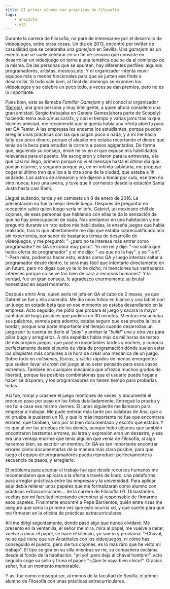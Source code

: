 ```yaml
---
title: El primer alumno con prácticas de Filosofía
tags: 
    - anecdota
    - wip
---
```


Durante la carrera de Filosofía, no paré de interesarme por el desarrollo de videojuegos, entre otras cosas. Un día de 2013, encontré por twitter de casualidad que se celebraba una *gamejam* en Sevilla. Una *gamejam* es un evento que se suele celebrar en un fin de semana que consiste en desarrollar un videojuego en torno a una temática que se da al comienzo de la misma. De las personas que se apuntan, hay diferentes perfiles: algunos programadores, artistas, músicos,etc. Y el organizador intenta reunir equipos más o menos funcionales para que se junten ese finde a desarrollar. Si todo sale bien, al final del domingo se exponen los videojuegos y se celebra un poco todo, a veces se dan premios, pero no es lo importante.   

Pues bien, esta se llamaba *Familiar Gamejam* y ahí conocí al organizador ([Sergio](https://masto.es/@sergiodeprado)), una gran persona y muy inteligente, a quien ahora considero una gran amistad. Sergio trabajaba en Genera Games(ahora parte de Scopely) haciendo tema audio/música/sfx, y con el tiempo y varias jams tras la que hicimos amistad, me recomendó que si quería había una oferta abierta para ser QA Tester. A las empresas les encanta los estudiantes, porque pueden arreglar unas prácticas con las que pagan poco o nada, y a mi me hacia falta ese poco dinero, porque el alquiler me estaba recortando el dinero que tenía de la beca para estudiar la carrera a pasos agigantados. De forma que, siguiendo su consejo, envié mi cv en el que expuse mis habilidades relevantes para el puesto. Me escogieron y citaron para la entrevista, a la que casi no llego, primero porque no ví el mensaje hasta el último día que podían citarme, y segundo porque yo, en mi infinita sabiduría, me propuse coger el último tren que iba a la otra zona de la ciudad, que estaba a 1h andando. Los astros se alinearon y me dijeron a tomar por culo, ese tren no vino nunca, tuvo una avería, y tuve que ir corriendo desde la estación Santa Justa hasta casi Bami.

Llegué sudando, tarde y en camiseta un 8 de enero de 2016. La presentación no fue la mejor desde luego. Después de preguntar en recepción subió quien luego sería mi jefe, Gabriel, un mexicano chill de cojones, de esas personas que hablando con ellas te da la sensación de que no hay preocupación de nada. Nos sentamos en una habitación y me preguntó durante un rato sobre mis habilidades, le enseñé juegos que había realizado, tras lo que abiertamente me dijo que estaba sobrecualificado aún sin experiencia, por saber de bastantes temas de desarrollo de videojuegos, y me preguntó: "-¿pero no te interesa más entrar como programador? en QA se cobra muy poco". Yo me reí y dije: "-no sabía que había oferta de programador" y el me dijo: "-es que no la hay". y yo "-ah". "-Pero mira, podemos hacer esto, entras como QA y luego intentas saltar a programador desde dentro, te será más fácil que intentarlo directamente en un futuro, pero no digas que yo te lo he dicho, ni menciones tus verdaderos intereses porque no se ve tan bien de cara a recursos humanos". Y la verdad, fue un gran consejo, le agradezco enormemente su brutal honestidad en aquel momento.

Después entró Ana, quien sería mi jefa en QA al cabo de 2 meses, ya que Gabriel se fue y ella ascendió. Me dio unos folios en blanco y una tablet con un juego en estado beta que en ese momento se estaba desarollando en la empresa. Acto seguido, me pidió que probara el juego y sacara la mayor cantidad de bugs posibles que pudiera en 30 minutos. Mientras escuchaba sus palabras, sonreía para adentro, estaba seguro que esa prueba la iba a bordar, porque una parte importante del tiempo cuando desarrollas un juego por tu cuenta es darle al *"play"* y probar la *"build"* una y otra vez para pillar bugs y arreglarlos. A mis espaldas habia más de mil horas de testeo de mis propios juegos, que pasé en incontables tardes y noches, y conocía perfectamente desde el punto de vista de programación dónde suelen estar los *despistes* más comunes a la hora de crear una mecánica de un juego. Sobre todo en *colisiones*, *físicas*, y *clicks* rápidos de menús emergentes que suelen llevar al *crash* del juego al no estar pensado para esos casos extremos. También en cualquier mecánica que ofrezca muchos grados de libertad, porque las posibles combinatorias que el usuario puede llegar a hacer se disparan, y los programadores no tienen tiempo para probarlas todas.

Así fue, rompí y crashee el juego montones de veces, y documenté el proceso paso por paso en los folios detalladamente. Entregué la prueba y me fui a casa ese mismo viernes. El lunes siguiente me llamaron para empezar a trabajar. Me pude enterar más tarde por palabras de Ana, que a mi prueba le pusieron un 10, y que lo más importante no fue que encontrara errores, que támbien, sino por lo bien documentado y escrito que estaba. Y es que al ver las pruebas de los demás, aunque hubo algunos que también encontraron bastantes errores, su letra y expresión eran un desastre, y esa era una ventaja enorme que tenía alguien que venía de Filosofía, si algo hacemos bien, es escribir un montón. En QA es tan importante encontrar errores cómo documentarlas de la manera más clara posible, para que luego el equipo de programadores pueda reproducir perfectamente la secuencia de pasos, y arreglarlo.

El problema para aceptar el trabajo fue que desde recursos humanos me recomendaron que aplicara a la oferta a través de Ícaro, una plataforma para arreglar prácticas entre las empresas y la universidad. Para aplicar aquí debía rellenar unos papeles que me formalizaran como alumno con prácticas extracurriculares... de la carrera de Filosofía (?). Di bastantes vueltas por mi facultad intentando encontrar al responsable de firmarme esos papeles. Finalmente encontré a Pepe Barrientos, quién entre risas me aseguró que sería la primera vez que esto ocurría xd, y que suerte para que me firmaran en la oficina de prácticas extracurriculares. 

Allí me dirigí seguidamente, donde pasó algo que nunca olvidaré. Me presento en la ventanilla, el señor me mira, mira al papel, me vuelve a mirar, vuelve a mirar el papel, se hace el silencio, yo sonrío y proclama: "-Chaval, no sé qué tiene que ver Aristóteles con los videojuegos, ni cómo has conseguido el puesto, pero ole tus cojones, es lo mas raro que he visto mi trabajo". El tipo se gira en su silla mientras se rie, su compañera exclama desde el fondo de la habitación: "¡ni yo! ¡pero deja al chaval hombre!", acto seguido coge su sello y firma el papel: "-¡Que te vaya bien chico!". Gracias señor, fue un momento memorable.

Y así fue como conseguí ser, al menos de la facultad de Sevilla, el primer alumno de Filosofía con unas prácticas extracurriculares.